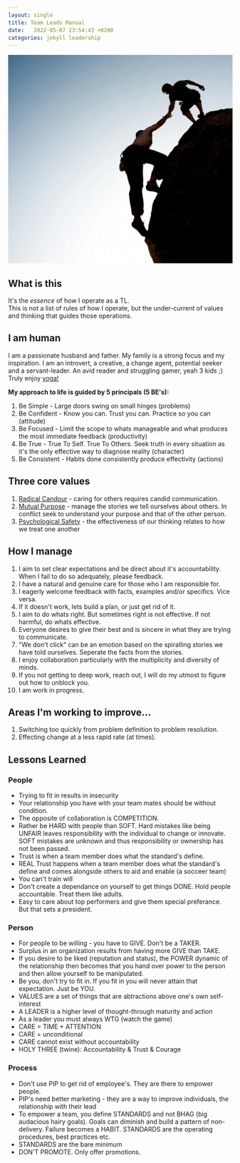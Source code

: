 ```yaml
---
layout: single
title: Team Leads Manual
date:   2022-05-07 23:54:43 +0200
categories: jekyll leadership
---
```


![Leadership](/images/serve.jpg)

## What is this
It's the *essence* of how I operate as a TL.  
This is not a list of rules of how I operate, but the under-current of values and thinking that guides those operations.

## I am human
I am a passionate husband and father. My family is a strong focus and my inspiration.
I am an introvert, a creative, a change agent, potential seeker and a servant-leader.
An avid reader and struggling gamer, yeah 3 kids ;)
Truly enjoy [yoga!](https://www.youtube.com/user/yogawithadriene)

**My approach to life is guided by 5 principals (5 BE's):**
1. Be Simple - Large doors swing on small hinges (problems)
2. Be Confident - Know you can. Trust you can. Practice so you can (attitude)
3. Be Focused - Limit the scope to whats manageable and what produces the most immediate feedback (productivity)
4. Be True - True To Self. True To Others. Seek truth in every situation as it's the only effective way to diagnose reality (character)
5. Be Consistent - Habits done consistently produce effectivity (actions)

## Three core values
1. [Radical Candour](https://www.radicalcandor.com/) - caring for others requires candid communication. 
2. [Mutual Purpose](https://www.amazon.com/Crucial-Conversations-Talking-Stakes-Second/dp/1469266822) - manage the stories we tell ourselves about others. In conflict seek to understand your purpose and that of the other person. 
3. [Psychological Safety](https://www.timetothink.com/book/time-to-think/) - the effectiveness of our thinking relates to how we treat one another

## How I manage
1. I aim to set clear expectations and be direct about it's accountability. When I fail to do so adequately, please feedback.
2. I have a natural and genuine care for those who I am responsible for.
3. I eagerly welcome feedback with facts, examples and/or specifics. Vice versa.
4. If it doesn't work, lets build a plan, or just get rid of it.
5. I aim to do whats right. But sometimes right is not effective. If not harmful, do whats effective.
6. Everyone desires to give their best and is sincere in what they are trying to communicate. 
7. "We don't click" can be an emotion based on the spiralling stories we have told ourselves. Seperate the facts from the stories.
8. I enjoy collaboration particularly with the multiplicity and diversity of minds.
9. If you not getting to deep work, reach out, I will do my utmost to figure out how to unblock you.
10. I am work in progress.

## Areas I'm working to improve...
1. Switching too quickly from problem definition to problem resolution.
2. Effecting change at a less rapid rate (at times).

## Lessons Learned

### People
* Trying to fit in results in insecurity
* Your relationship you have with your team mates should be without condition.
* The opposite of collaboration is COMPETITION.
* Rather be HARD with people than SOFT. Hard mistakes like being UNFAIR leaves responsibility with the individual to change or innovate. SOFT mistakes are unknown and thus responsibility or ownership has not been passed.
* Trust is when a team member does what the standard's define.
* REAL Trust happens when a team member does what the standard's define and comes alongside others to aid and enable (a socceer team)
* You can't train will
* Don't create a dependance on yourself to get things DONE. Hold people accountable. Treat them like adults.
* Easy to care about top performers and give them special preferance. But that sets a president.

### Person
* For people to be willing - you have to GIVE. Don't be a TAKER.
* Surplus in an organization results from having more GIVE than TAKE.
* If you desire to be liked (reputation and status), the POWER dynamic of the relationship then becomes that you hand over power to the person and then allow yourself to be manipulated.
* Be you, don't try to fit in. If you fit in you will never attain that expectation. Just be YOU.
* VALUES are a set of things that are abtractions above one's own self-interest
* A LEADER is a higher level of thought-through maturity and action
* As a leader you must always WTG (watch the game)
* CARE = TIME + ATTENTION
* CARE = unconditional
* CARE  cannot exist without accountability
* HOLY THREE (twine): Accountability & Trust & Courage

### Process
* Don't use PIP to get rid of employee's. They are there to empower people.
* PIP's need better marketing - they are a way to improve individuals, the relationship with their lead
* To empower a team, you define STANDARDS and not BHAG (big audacious hairy goals). Goals can diminish and build a pattern of non-delivery. Failure becomes a HABIT. STANDARDS are the operating procedures, best practices etc.
* STANDARDS are the bare minimum
* DON'T PROMOTE. Only offer promotions.
